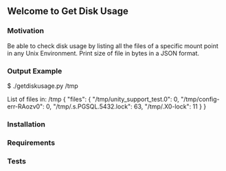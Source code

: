 
## Welcome to Get Disk Usage

### Motivation
Be able to check disk usage by listing all the files of a specific mount point in any Unix Environment. Print size of file in bytes in a JSON format.

### Output Example

$ ./getdiskusage.py /tmp

List of files in: /tmp
{
      "files": {
            "/tmp/unity_support_test.0": 0, 
            "/tmp/config-err-RAozv0": 0, 
            "/tmp/.s.PGSQL.5432.lock": 63, 
            "/tmp/.X0-lock": 11
      }
}

### Installation

### Requirements


### Tests
